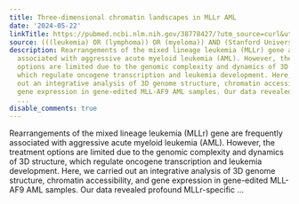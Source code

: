```yaml
---
title: Three-dimensional chromatin landscapes in MLLr AML
date: '2024-05-22'
linkTitle: https://pubmed.ncbi.nlm.nih.gov/38778427/?utm_source=curl&utm_medium=rss&utm_campaign=pubmed-2&utm_content=1Rkszs2HVZ2RHP33OibaNFew6VK-LzjJWTD4GwmLlk8B-wCceh&fc=20220923065203&ff=20240523183254&v=2.18.0.post9+e462414
source: (((leukemia) OR (lymphoma)) OR (myeloma)) AND (Stanford University[Affiliation])
description: Rearrangements of the mixed lineage leukemia (MLLr) gene are frequently
  associated with aggressive acute myeloid leukemia (AML). However, the treatment
  options are limited due to the genomic complexity and dynamics of 3D structure,
  which regulate oncogene transcription and leukemia development. Here, we carried
  out an integrative analysis of 3D genome structure, chromatin accessibility, and
  gene expression in gene-edited MLL-AF9 AML samples. Our data revealed profound MLLr-specific
  ...
disable_comments: true
---
```

Rearrangements of the mixed lineage leukemia (MLLr) gene are frequently associated with aggressive acute myeloid leukemia (AML). However, the treatment options are limited due to the genomic complexity and dynamics of 3D structure, which regulate oncogene transcription and leukemia development. Here, we carried out an integrative analysis of 3D genome structure, chromatin accessibility, and gene expression in gene-edited MLL-AF9 AML samples. Our data revealed profound MLLr-specific ...